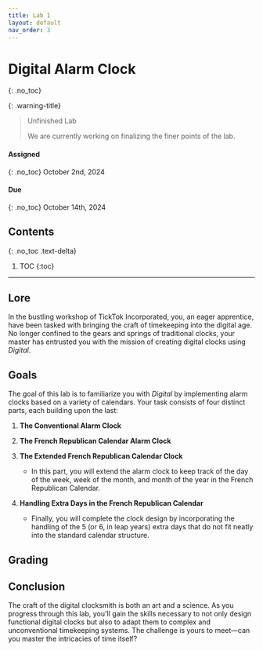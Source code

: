 ```yaml
---
title: Lab 1
layout: default
nav_order: 3
---
```


# Digital Alarm Clock
{: .no_toc}

{: .warning-title}
> Unfinished Lab
> 
> We are currently working on finalizing the finer points of the lab.

#### Assigned
{: .no_toc}
October 2nd, 2024

#### Due
{: .no_toc}
October 14th, 2024

## Contents
{: .no_toc .text-delta}

1. TOC
{:toc}

---

## Lore

In the bustling workshop of TickTok Incorporated, you, an eager apprentice, have been tasked with bringing the craft of timekeeping into the digital age.
No longer confined to the gears and springs of traditional clocks, your master has entrusted you with the mission of creating digital clocks using *Digital*.

## Goals
The goal of this lab is to familiarize you with *Digital* by implementing alarm clocks based on a variety of calendars.
Your task consists of four distinct parts, each building upon the last:

1. **The Conventional Alarm Clock**

2. **The French Republican Calendar Alarm Clock**

3. **The Extended French Republican Calendar Clock**
   - In this part, you will extend the alarm clock to keep track of the day of the week, week of the month, and month of the year in the French Republican Calendar.

4. **Handling Extra Days in the French Republican Calendar**
   - Finally, you will complete the clock design by incorporating the handling of the 5 (or 6, in leap years) extra days that do not fit neatly into the standard calendar structure.

## Grading


## Conclusion
The craft of the digital clocksmith is both an art and a science. As you progress through this lab, you'll gain the skills necessary to not only design functional digital clocks but also to adapt them to complex and unconventional timekeeping systems. The challenge is yours to meet—can you master the intricacies of time itself?
